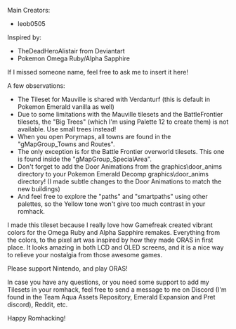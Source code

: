 Main Creators:
- leob0505

Inspired by:
- TheDeadHeroAlistair from Deviantart
- Pokemon Omega Ruby/Alpha Sapphire

If I missed someone name, feel free to ask me to insert it here!

A few observations:
- The Tileset for Mauville is shared with Verdanturf (this is default in Pokemon Emerald vanilla as well)
- Due to some limitations with the Mauville tilesets and the BattleFrontier tilesets, the "Big Trees" (which I'm using Palette 12 to create them) is not available. Use small trees instead!
- When you open Porymaps, all towns are found in the "gMapGroup_Towns and Routes".
- The only exception is for the Battle Frontier overworld tilesets. This one is found inside the "gMapGroup_SpecialArea".
- Don't forget to add the Door Animations from the graphics\door_anims directory to your Pokemon Emerald Decomp graphics\door_anims directory! (I made subtle changes to the Door Animations to match the new buildings)
- And feel free to explore the "paths" and "smartpaths" using other palettes, so the Yellow tone won't give too much contrast in your romhack.

I made this tileset because I really love how Gamefreak created vibrant colors for the Omega Ruby and Alpha Sapphire remakes. Everything from the colors, to the pixel art was inspired by how they made ORAS in first place. It looks amazing in both LCD and OLED screens, and it is a nice way to relieve your nostalgia from those awesome games.

Please support Nintendo, and play ORAS!

In case you have any questions, or you need some support to add my Tilesets in your romhack, feel free to send a message to me on Discord (I'm found in the Team Aqua Assets Repository, Emerald Expansion and Pret discord), Reddit, etc.

Happy Romhacking!